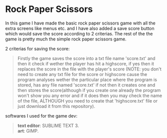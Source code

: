 # Rock Paper Scissors

In this game I have made the basic rock paper scissors game with all the extra screens like menus etc. and I have also added a save score button which would save the score according to 2 criterias. The rest of the the game is pretty much the simple rock paper scissors game.

2 criterias for saving the score:
>Firstly the game saves the score into a txt file name 'score.txt' and then it check if wether the player has hit a highscore, if yes then it replaces the score in the file with the player's score (NOTE: you don't need to create any txt file for the score or highscore cause the program analyses wether the particular place where the program is stored, has any file named 'score.txt' if not then it creates one and then stores the score(although if you create one already the program won't show you any error and if it does then you may check the name of the file, ALTHOUGH you need to create that 'highscore.txt' file or just download it from this repository).

softwares I used for the game dev:
>__text editor__: SUBLIME TEXT 3.<br>
>__art__: GIMP.
